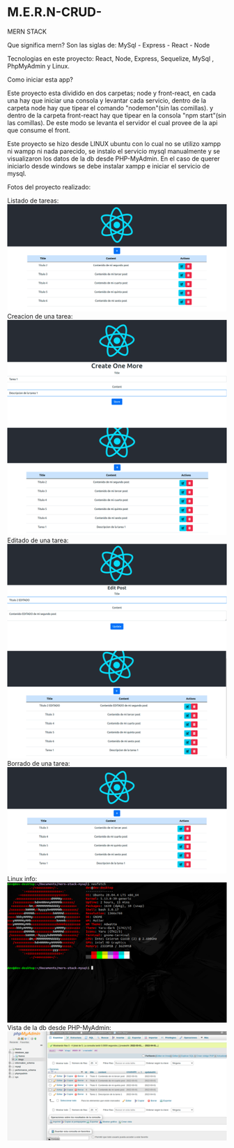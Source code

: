 # M.E.R.N-CRUD-
MERN STACK

Que significa mern?
Son las siglas de:
MySql - Express - React - Node

Tecnologias en este proyecto:
React, Node, Express, Sequelize, MySql , PhpMyAdmin y Linux. 

Como iniciar esta app?

Este proyecto esta dividido en dos carpetas;
node y front-react, en cada una hay que iniciar una consola y levantar cada servicio, dentro de la carpeta node hay que tipear el comando "nodemon"(sin las comillas).
y dentro de la carpeta front-react hay que tipear en la consola "npm start"(sin las comillas).
De este modo se levanta el servidor el cual provee de la api que consume el front.

Este proyecto se hizo desde LINUX ubuntu con lo cual no se utilizo xampp ni wampp ni nada parecido, se instalo el servicio mysql manualmente y se visualizaron los datos de la db desde PHP-MyAdmin.
En el caso de querer iniciarlo desde windows se debe instalar xampp e iniciar el servicio de mysql.

Fotos del proyecto realizado:

Listado de tareas:
<img src="https://github.com/XmauricioX/M.E.R.N-CRUD-/blob/main/screenshots/crud1.png" alt="screenshot">
Creacion de una tarea:
<img src="https://github.com/XmauricioX/M.E.R.N-CRUD-/blob/main/screenshots/crud2.png" alt="screenshot">
<img src="https://github.com/XmauricioX/M.E.R.N-CRUD-/blob/main/screenshots/crud3.png" alt="screenshot">
Editado de una tarea:
<img src="https://github.com/XmauricioX/M.E.R.N-CRUD-/blob/main/screenshots/crud4.png" alt="screenshot">
<img src="https://github.com/XmauricioX/M.E.R.N-CRUD-/blob/main/screenshots/crud5.png" alt="screenshot">
Borrado de una tarea:
<img src="https://github.com/XmauricioX/M.E.R.N-CRUD-/blob/main/screenshots/crud6.png" alt="screenshot">
Linux info:
<img src="https://github.com/XmauricioX/M.E.R.N-CRUD-/blob/main/screenshots/sistema.png" alt="screenshot">
Vista de la db desde PHP-MyAdmin:
<img src="https://github.com/XmauricioX/M.E.R.N-CRUD-/blob/main/screenshots/php-my-admin.png" alt="screenshot">
